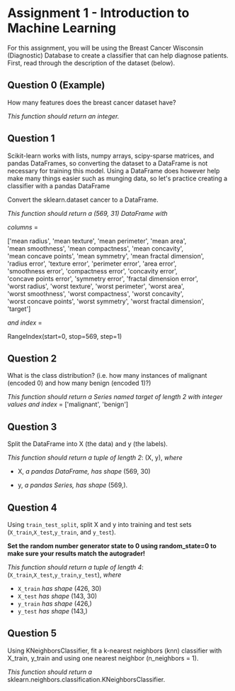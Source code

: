 # Assignment 1 - Introduction to Machine Learning


For this assignment, you will be using the Breast Cancer Wisconsin (Diagnostic) Database to create a classifier that can help diagnose patients. First, read through the description of the dataset (below).



## Question 0 (Example)

How many features does the breast cancer dataset have?

*This function should return an integer.*


## Question 1

Scikit-learn works with lists, numpy arrays, scipy-sparse matrices, and pandas DataFrames, so converting the dataset to a DataFrame is not necessary for training this model. Using a DataFrame does however help make many things easier such as munging data, so let's practice creating a classifier with a pandas DataFrame

Convert the sklearn.dataset cancer to a DataFrame.

*This function should return a (569, 31) DataFrame with*

*columns* =


['mean radius', 'mean texture', 'mean perimeter', 'mean area',\
'mean smoothness', 'mean compactness', 'mean concavity',\
'mean concave points', 'mean symmetry', 'mean fractal dimension',\
'radius error', 'texture error', 'perimeter error', 'area error',\
'smoothness error', 'compactness error', 'concavity error',\
'concave points error', 'symmetry error', 'fractal dimension error',\
'worst radius', 'worst texture', 'worst perimeter', 'worst area',\
'worst smoothness', 'worst compactness', 'worst concavity',\
'worst concave points', 'worst symmetry', 'worst fractal dimension',\
'target']

*and index* =

RangeIndex(start=0, stop=569, step=1)


## Question 2

What is the class distribution? (i.e. how many instances of malignant (encoded 0) and how many benign (encoded 1)?)

*This function should return a Series named target of length 2 with integer values and index* = ['malignant', 'benign']


## Question 3

Split the DataFrame into X (the data) and y (the labels).

*This function should return a tuple of length 2*: (X, y), *where*

* X, *a pandas DataFrame, has shape* (569, 30)
- y, *a pandas Series, has shape* (569,).


## Question 4

  Using ```train_test_split```, split X and y into training and test sets (`X_train`,`X_test`,`y_train`, and `y_test`).

**Set the random number generator state to 0 using random_state=0 to make sure your results match the autograder!**

*This function should return a tuple of length 4*: (`X_train`,`X_test`,`y_train`,`y_test`), *where*

* `X_train` *has shape* (426, 30)
* `X_test` *has shape* (143, 30)
* `y_train` *has shape* (426,)
* `y_test` *has shape* (143,)


## Question 5

Using KNeighborsClassifier, fit a k-nearest neighbors (knn) classifier with X_train, y_train and using one nearest neighbor (n_neighbors = 1).

*This function should return a* sklearn.neighbors.classification.KNeighborsClassifier.












